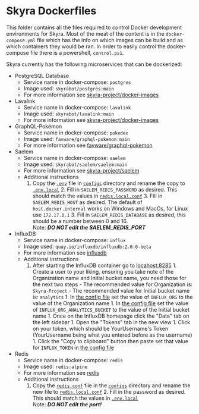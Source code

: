 # Skyra Dockerfiles

This folder contains all the files required to control Docker development environments for Skyra. Most of the meat of
the content is in the `docker-compose.yml` file which has the info on which images can be build and as which containers
they would be ran. In order to easily control the docker-compose file there is a powershell, `control.ps1`.

Skyra currently has the following microservices that can be dockerized:

-   PostgreSQL Database
    -   Service name in docker-compose: `postgres`
    -   Image used: `skyrabot/postgres:main`
    -   For more information see [skyra-project/docker-images]
-   Lavalink
    -   Service name in docker-compose: `lavalink`
    -   Image used: `skyrabot/lavalink:main`
    -   For more information see [skyra-project/docker-images]
-   GraphQL-Pokémon
    -   Service name in docker-compose: `pokedex`
    -   Image used: `favware/graphql-pokemon:main`
    -   For more information see [favware/graphql-pokemon]
-   Saelem
    -   Service name in docker-compose: `saelem`
    -   Image used: `skyrabot/saelem/saelem:main`
    -   For more information see [skyra-project/saelem]
    -   Additional instructions
        1. Copy the [`.env`] file in [`configs`] directory and rename the copy to [`.env.local`] 2. Fill in `SAELEM_REDIS_PASSWORD` as desired. This should match the values in [`redis.local.conf`] 3. Fill in `SAELEM_REDIS_HOST` as desired. The default of `host.docker.internal` works on Windows and MacOs, for Linux use `172.17.0.1` 3. Fill in `SAELEM_REDIS_DATABASE` as desired, this should be a number between 0 and 16.  
           Note: **_DO NOT edit the SAELEM_REDIS_PORT_**
-   InfluxDB
    -   Service name in docker-compose: `influx`
    -   Image used: `quay.io/influxdb/influxdb:2.0.0-beta`
    -   For more information see [influxdb]
    -   Additional instructions
        1. After starting the InfluxDB container go to [locahost:8285] 1. Create a user to your liking, ensuring you take note of the Organization name and Initial bucket name, you need those for the next two steps - The recommended value for Organization is: `Skyra-Project` - The recommended value for Initial bucket name is: `analytics` 1. In [the config file] set the value of `INFLUX_ORG` to the value of the Organization name 1. In [the config file] set the value of `INFLUX_ORG_ANALYTICS_BUCKET` to the value of the Initial bucket name 1. Once on the InfluxDB homepage click the "Data" tab on the left sidebar 1. Open the "Tokens" tab in the new view 1. Click on your token, which should be YourUsername's Token (YourUsername being what you entered before as the username) 1. Click the "Copy to clipboard" button then paste set that value for `INFLUX_TOKEN` in [the config file]
-   Redis
    -   Service name in docker-compose: `redis`
    -   Image used: `redis:alpine`
    -   For more information see [redis]
    -   Additional instructions
        1. Copy the [`redis.conf`] file in the [`configs`] directory and rename the new file to [`redis.local.conf`] 2. Fill in the password as desired. This should match the values in [`.env.local`]  
           Note: **_DO NOT edit the port!_**

<!-- Link dump -->

[`.env.local`]: ./configs/.env.local
[`.env`]: ./configs/.env
[`configs`]: ./configs/
[`redis.conf`]: ./configs/redis.conf
[`redis.local.conf`]: ./configs/redis.local.conf
[favware/graphql-pokemon]: https://github.com/favware/graphql-pokemon
[influxdb]: https://v2.docs.influxdata.com/v2.0/get-started/#download-and-run-influxdb-v2-0-beta
[locahost:8285]: http://localhost:8285
[redis]: https://hub.docker.com/_/redis
[skyra-project/docker-images]: https://github.com/skyra-project/docker-images
[skyra-project/saelem]: https://github.com/skyra-project/saelem
[the config file]: ../src/config.ts
